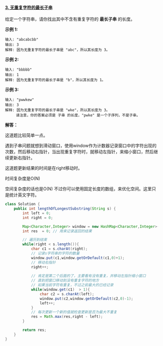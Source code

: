 #### [3. 无重复字符的最长子串](https://leetcode-cn.com/problems/longest-substring-without-repeating-characters/)

给定一个字符串，请你找出其中不含有重复字符的 **最长子串** 的长度。

**示例 1:**

```
输入: "abcabcbb"
输出: 3 
解释: 因为无重复字符的最长子串是 "abc"，所以其长度为 3。
```

**示例 2:**

```
输入: "bbbbb"
输出: 1
解释: 因为无重复字符的最长子串是 "b"，所以其长度为 1。
```

**示例 3:**

```
输入: "pwwkew"
输出: 3
解释: 因为无重复字符的最长子串是 "wke"，所以其长度为 3。
     请注意，你的答案必须是 子串 的长度，"pwke" 是一个子序列，不是子串。
```

**解答：**

这道题比较简单一点。

遇到子串问题就想到滑动窗口，使用window作为计数器记录窗口中的字符出现的次数，然后移动右指针，当出现重复字符时，就移动左指针，来缩小窗口，然后继续更新右指针。

这道题更新结果的时间是在right移动时。

时间复杂度是O(N)

空间复杂度的话也是O(N) 不过你可以使用固定长度的数组，来优化空间。这里只是统计英文字符。

```java
class Solution {
    public int lengthOfLongestSubstring(String s) {
        int left = 0;
        int right = 0;

        Map<Character,Integer> window = new HashMap<Character,Integer>();
        int res  = 0; // 用来记录返回的结果

        // 遍历到结束
        while(right < s.length()){
            char c1 = s.charAt(right);
            // 记录s字符串的字符的数量
            window.put(c1,window.getOrDefault(c1,0)+1);
            // 移动右指针
            right++;
			
            // 肯定是第二个后面的了，主要看有没有重复，并移动左指针缩小窗口
            // 直到把窗口移动到没有重复字符的地方
            // 如果当前字符有重复，不过之前最大的已经记录
            while(window.get(c1)  > 1){
                char c2 = s.charAt(left);
                window.put(c2,window.getOrDefault(c2,0)-1);
                left++;
            }
			// 每次更新一个新的值就检查更新是否为最大不重复
            res = Math.max(res,right - left);
        }

        return res;
    }
}
```



